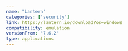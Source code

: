 ```yaml
---
name: "Lantern"
categories: ['security']
link: https://lantern.io/download?os=windows
compatibility: emulation
versionFrom: "7.6.2"
type: applications
---
```


